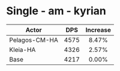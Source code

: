 # Single - am - kyrian
| Actor | DPS | Increase |
|---|:---:|:---:|
|Pelagos-CM-HA|4575|8.47%|
|Kleia-HA|4326|2.57%|
|Base|4217|0.00%|
